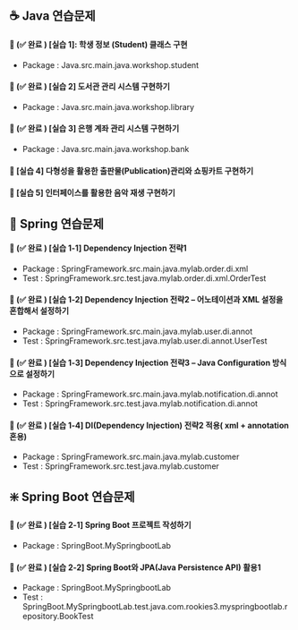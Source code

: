 

## ☕ Java 연습문제
#### 📝 (✅ 완료 )  [실습 1]: 학생 정보 (Student) 클래스 구현 
- Package : Java.src.main.java.workshop.student
#### 📝 (✅ 완료 )  [실습 2] 도서관 관리 시스템 구현하기 
- Package : Java.src.main.java.workshop.library 
#### 📝 (✅ 완료 )  [실습 3] 은행 계좌 관리 시스템 구현하기 
- Package : Java.src.main.java.workshop.bank
#### 📝 [실습 4] 다형성을 활용한 출판물(Publication)관리와 쇼핑카트 구현하기

#### 📝 [실습 5] 인터페이스를 활용한 음악 재생 구현하기


## 🍃 Spring 연습문제
#### 📝 (✅ 완료 )  [실습 1-1] Dependency Injection 전략1 
- Package : SpringFramework.src.main.java.mylab.order.di.xml
- Test : SpringFramework.src.test.java.mylab.order.di.xml.OrderTest
#### 📝 (✅ 완료 )  [실습 1-2] Dependency Injection 전략2 – 어노테이션과 XML 설정을 혼합해서 설정하기 
- Package : SpringFramework.src.main.java.mylab.user.di.annot
- Test : SpringFramework.src.test.java.mylab.user.di.annot.UserTest
#### 📝 (✅ 완료 )  [실습 1-3] Dependency Injection 전략3 – Java Configuration 방식으로 설정하기 
- Package : SpringFramework.src.main.java.mylab.notification.di.annot
- Test : SpringFramework.src.test.java.mylab.notification.di.annot
#### 📝 (✅ 완료 ) [실습 1-4] DI(Dependency Injection) 전략2 적용( xml + annotation 혼용)
- Package : SpringFramework.src.main.java.mylab.customer
- Test : SpringFramework.src.test.java.mylab.customer


## ❇️ Spring Boot 연습문제
#### 📝 (✅ 완료 )  [실습 2-1] Spring Boot 프로젝트 작성하기 
- Package : SpringBoot.MySpringbootLab
#### 📝 (✅ 완료 )  [실습 2-2] Spring Boot와 JPA(Java Persistence API) 활용1 
- Package : SpringBoot.MySpringbootLab
- Test : SpringBoot.MySpringbootLab.test.java.com.rookies3.myspringbootlab.repository.BookTest